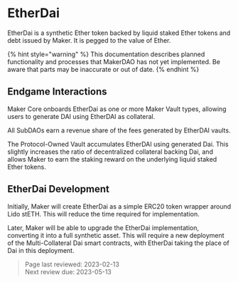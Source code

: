 # EtherDai

EtherDai is a synthetic Ether token backed by liquid staked Ether tokens and debt issued by Maker. It is pegged to the value of Ether.

{% hint style="warning" %}
This documentation describes planned functionality and processes that MakerDAO has not yet implemented. Be aware that parts may be inaccurate or out of date.
{% endhint %}

## Endgame Interactions

Maker Core onboards EtherDai as one or more Maker Vault types, allowing users to generate DAI using EtherDAI as collateral.

All SubDAOs earn a revenue share of the fees generated by EtherDAI vaults.

The Protocol-Owned Vault accumulates EtherDAI using generated Dai. This slightly increases the ratio of decentralized collateral backing Dai, and allows Maker to earn the staking reward on the underlying liquid staked Ether tokens.

## EtherDai Development

Initially, Maker will create EtherDai as a simple ERC20 token wrapper around Lido stETH. This will reduce the time required for implementation.

Later, Maker will be able to upgrade the EtherDai implementation, converting it into a full synthetic asset. This will require a new deployment of the Multi-Collateral Dai smart contracts, with EtherDai taking the place of Dai in this deployment.

>Page last reviewed: 2023-02-13    
>Next review due: 2023-05-13   